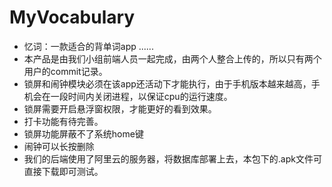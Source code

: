 # MyVocabulary
- 忆词：一款适合的背单词app  ......
- 本产品是由我们小组前端人员一起完成，由两个人整合上传的，所以只有两个用户的commit记录。
- 锁屏和闹钟模块必须在该app还活动下才能执行，由于手机版本越来越高，手机会在一段时间内关闭进程，以保证cpu的运行速度。
- 锁屏需要开启悬浮窗权限，才能更好的看到效果。
- 打卡功能有待完善。
- 锁屏功能屏蔽不了系统home键
- 闹钟可以长按删除
- 我们的后端使用了阿里云的服务器，将数据库部署上去，本包下的.apk文件可直接下载即可测试。

